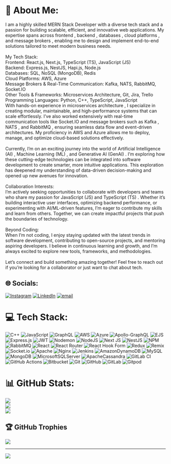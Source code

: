 # 💫 About Me:
I am a highly skilled MERN Stack Developer with a diverse tech stack and a passion for building scalable, efficient, and innovative web applications. My expertise spans across frontend , backend , databases , cloud platforms , and message brokers , enabling me to design and implement end-to-end solutions tailored to meet modern business needs.<br><br>My Tech Stack:<br>Frontend: React.js, Next.js, TypeScript (TS), JavaScript (JS)<br>Backend: Express.js, NestJS, Hapi.js, Node.js<br>Databases: SQL, NoSQL (MongoDB), Redis<br>Cloud Platforms: AWS, Azure<br>Message Brokers & Real-Time Communication: Kafka, NATS, RabbitMQ, Socket.IO<br>Other Tools & Frameworks: Microservices Architecture, Git, Jira, Trello<br>Programming Languages: Python, C++, TypeScript, JavaScript<br>With hands-on experience in microservices architecture , I specialize in creating modular, maintainable, and high-performance systems that can scale effortlessly. I’ve also worked extensively with real-time communication tools like Socket.IO and message brokers such as Kafka , NATS , and RabbitMQ , ensuring seamless data flow and event-driven architectures. My proficiency in AWS and Azure allows me to deploy, manage, and optimize cloud-based solutions effectively.<br><br>Currently, I’m on an exciting journey into the world of Artificial Intelligence (AI) , Machine Learning (ML) , and Generative AI (GenAI) . I’m exploring how these cutting-edge technologies can be integrated into software development to create smarter, more intuitive applications. This exploration has deepened my understanding of data-driven decision-making and opened up new avenues for innovation.<br><br>Collaboration Interests:<br>I’m actively seeking opportunities to collaborate with developers and teams who share my passion for JavaScript (JS) and TypeScript (TS) . Whether it’s building interactive user interfaces, optimizing backend performance, or experimenting with AI/ML-driven features, I’m eager to contribute my skills and learn from others. Together, we can create impactful projects that push the boundaries of technology.<br><br>Beyond Coding:<br>When I’m not coding, I enjoy staying updated with the latest trends in software development, contributing to open-source projects, and mentoring aspiring developers. I believe in continuous learning and growth, and I’m always excited to explore new tools, frameworks, and methodologies.<br><br>Let’s connect and build something amazing together! Feel free to reach out if you’re looking for a collaborator or just want to chat about tech.


## 🌐 Socials:
[![Instagram](https://img.shields.io/badge/Instagram-%23E4405F.svg?logo=Instagram&logoColor=white)](https://instagram.com/jishh_anwar) [![LinkedIn](https://img.shields.io/badge/LinkedIn-%230077B5.svg?logo=linkedin&logoColor=white)](https://linkedin.com/in/jishananwar) [![email](https://img.shields.io/badge/Email-D14836?logo=gmail&logoColor=white)](mailto:anwarjishan321@gmail.com) 

# 💻 Tech Stack:
![C++](https://img.shields.io/badge/c++-%2300599C.svg?style=for-the-badge&logo=c%2B%2B&logoColor=white) ![JavaScript](https://img.shields.io/badge/javascript-%23323330.svg?style=for-the-badge&logo=javascript&logoColor=%23F7DF1E) ![GraphQL](https://img.shields.io/badge/-GraphQL-E10098?style=for-the-badge&logo=graphql&logoColor=white) ![AWS](https://img.shields.io/badge/AWS-%23FF9900.svg?style=for-the-badge&logo=amazon-aws&logoColor=white) ![Azure](https://img.shields.io/badge/azure-%230072C6.svg?style=for-the-badge&logo=microsoftazure&logoColor=white) ![Apollo-GraphQL](https://img.shields.io/badge/-ApolloGraphQL-311C87?style=for-the-badge&logo=apollo-graphql) ![EJS](https://img.shields.io/badge/ejs-%23B4CA65.svg?style=for-the-badge&logo=ejs&logoColor=black) ![Express.js](https://img.shields.io/badge/express.js-%23404d59.svg?style=for-the-badge&logo=express&logoColor=%2361DAFB) ![JWT](https://img.shields.io/badge/JWT-black?style=for-the-badge&logo=JSON%20web%20tokens) ![Nodemon](https://img.shields.io/badge/NODEMON-%23323330.svg?style=for-the-badge&logo=nodemon&logoColor=%BBDEAD) ![NodeJS](https://img.shields.io/badge/node.js-6DA55F?style=for-the-badge&logo=node.js&logoColor=white) ![Next JS](https://img.shields.io/badge/Next-black?style=for-the-badge&logo=next.js&logoColor=white) ![NestJS](https://img.shields.io/badge/nestjs-%23E0234E.svg?style=for-the-badge&logo=nestjs&logoColor=white) ![NPM](https://img.shields.io/badge/NPM-%23CB3837.svg?style=for-the-badge&logo=npm&logoColor=white) ![RabbitMQ](https://img.shields.io/badge/rabbitmq-FF6600?style=for-the-badge&logo=rabbitmq&logoColor=white) ![React](https://img.shields.io/badge/react-%2320232a.svg?style=for-the-badge&logo=react&logoColor=%2361DAFB) ![React Router](https://img.shields.io/badge/React_Router-CA4245?style=for-the-badge&logo=react-router&logoColor=white) ![React Hook Form](https://img.shields.io/badge/React%20Hook%20Form-%23EC5990.svg?style=for-the-badge&logo=reacthookform&logoColor=white) ![Redux](https://img.shields.io/badge/redux-%23593d88.svg?style=for-the-badge&logo=redux&logoColor=white) ![Remix](https://img.shields.io/badge/remix-%23000.svg?style=for-the-badge&logo=remix&logoColor=white) ![Socket.io](https://img.shields.io/badge/Socket.io-black?style=for-the-badge&logo=socket.io&badgeColor=010101) ![Apache](https://img.shields.io/badge/apache-%23D42029.svg?style=for-the-badge&logo=apache&logoColor=white) ![Nginx](https://img.shields.io/badge/nginx-%23009639.svg?style=for-the-badge&logo=nginx&logoColor=white) ![Jenkins](https://img.shields.io/badge/jenkins-%232C5263.svg?style=for-the-badge&logo=jenkins&logoColor=white) ![AmazonDynamoDB](https://img.shields.io/badge/Amazon%20DynamoDB-4053D6?style=for-the-badge&logo=Amazon%20DynamoDB&logoColor=white) ![MySQL](https://img.shields.io/badge/mysql-4479A1.svg?style=for-the-badge&logo=mysql&logoColor=white) ![MongoDB](https://img.shields.io/badge/MongoDB-%234ea94b.svg?style=for-the-badge&logo=mongodb&logoColor=white) ![MicrosoftSQLServer](https://img.shields.io/badge/Microsoft%20SQL%20Server-CC2927?style=for-the-badge&logo=microsoft%20sql%20server&logoColor=white) ![ApacheCassandra](https://img.shields.io/badge/cassandra-%231287B1.svg?style=for-the-badge&logo=apache-cassandra&logoColor=white) ![GitLab CI](https://img.shields.io/badge/gitlab%20CI-%23181717.svg?style=for-the-badge&logo=gitlab&logoColor=white) ![GitHub Actions](https://img.shields.io/badge/github%20actions-%232671E5.svg?style=for-the-badge&logo=githubactions&logoColor=white) ![Bitbucket](https://img.shields.io/badge/bitbucket-%230047B3.svg?style=for-the-badge&logo=bitbucket&logoColor=white) ![Git](https://img.shields.io/badge/git-%23F05033.svg?style=for-the-badge&logo=git&logoColor=white) ![GitHub](https://img.shields.io/badge/github-%23121011.svg?style=for-the-badge&logo=github&logoColor=white) ![GitLab](https://img.shields.io/badge/gitlab-%23181717.svg?style=for-the-badge&logo=gitlab&logoColor=white) ![Gitpod](https://img.shields.io/badge/gitpod-f06611.svg?style=for-the-badge&logo=gitpod&logoColor=white)
# 📊 GitHub Stats:
![](https://github-readme-stats.vercel.app/api?username=heyjishh&theme=dark&hide_border=false&include_all_commits=true&count_private=true)<br/>
![](https://nirzak-streak-stats.vercel.app/?user=heyjishh&theme=dark&hide_border=false)<br/>
![](https://github-readme-stats.vercel.app/api/top-langs/?username=heyjishh&theme=dark&hide_border=false&include_all_commits=true&count_private=true&layout=compact)

## 🏆 GitHub Trophies
![](https://github-profile-trophy.vercel.app/?username=heyjishh&theme=radical&no-frame=false&no-bg=false&margin-w=4)

---
[![](https://visitcount.itsvg.in/api?id=heyjishh&icon=0&color=0)](https://visitcount.itsvg.in)

<!-- Proudly created with GPRM ( https://gprm.itsvg.in ) -->
